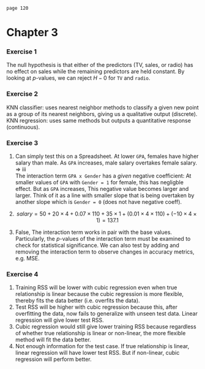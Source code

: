 `page 120`

# Chapter 3

### Exercise 1
The null hypothesis is that either of the predictors (TV, sales, or radio) has no effect on sales while the remaining predictors are held constant. By looking at $p$-values, we can reject $H-0$ for `TV` and `radio`.

### Exercise 2
KNN classifier: uses nearest neighbor methods to classify a given new point as a group of its nearest neighbors, giving us a qualitative output (discrete).
KNN regression: uses same methods but outputs a quantitative response (continuous).

### Exercise 3
1. Can simply test this on a Spreadsheet. At lower `GPA`, females have higher salary than male. As `GPA` increases, male salary overtakes female salary.  => iii   
The interaction term `GPA x Gender` has a *given* negative coefficient: At smaller values of `GPA` with `Gender = 1` for female, this has negligble effect. But as `GPA` increases, This negative value becomes larger and larger. Think of it as a line with smaller slope that is being overtaken by another slope which is `Gender = 0` (does not have negative coeff).

2. $$ salary = 50 + 20 \times 4 + 0.07 \times 110 + 35 \times 1 + (0.01 \times 4 \times 110) + (-10 \times 4 \times 1) = 137.1$$

2. False, The interaction term works in pair with the base values. Particularly, the $p$-values of the interaction term must be examined to check for statistical significance. We can also test by adding and removing the interaction term to observe changes in accuracy metrics, e.g. MSE.

### Exercise 4
1. Training RSS will be lower with cubic regression even when true relationship is linear because the cubic regression is more flexible, thereby fits the data better (i.e. overfits the data).
2. Test RSS will be higher with cubic regression because this, after overfitting the data, now fails to generalize with unseen test data. Linear regression will give lower test RSS.
2. Cubic regression would still give lower training RSS because regardless of whether true relationship is linear or non-linear, the more flexible method will fit the data better.
2. Not enough information for the test case. If true relationship is linear, linear regression will have lower test RSS. But if non-linear, cubic regression will perform better.